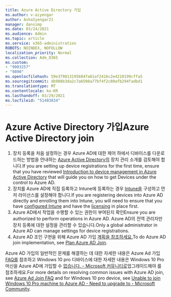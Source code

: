 ```yaml
---
title: Azure Active Directory 가입
ms.author: v-aiyengar
author: AshaIyengar21
manager: dansimp
ms.date: 03/24/2021
ms.audience: Admin
ms.topic: article
ms.service: o365-administration
ROBOTS: NOINDEX, NOFOLLOW
localization_priority: Normal
ms.collection: Adm_O365
ms.custom:
- "9003257"
- "9890"
ms.openlocfilehash: 59e3798131956847a61af2416c2e4210199cffa5
ms.sourcegitcommit: db908b3da2c7a6508a77bf4f2c80afb294fadbd1
ms.translationtype: MT
ms.contentlocale: ko-KR
ms.lasthandoff: 03/29/2021
ms.locfileid: "51403834"
---
```

# <a name="azure-active-directory-join"></a><span data-ttu-id="2832c-102">Azure Active Directory 가입</span><span class="sxs-lookup"><span data-stu-id="2832c-102">Azure Active Directory join</span></span>

1. <span data-ttu-id="2832c-103">장치 등록을 처음 설정하는 경우 Azure AD에 대한 제어 하에서 디바이스를 다운로드하는 방법을 안내하는 [Azure Active Directory의](/azure/active-directory/devices/overview) 장치 관리 소개를 검토해야 합니다.</span><span class="sxs-lookup"><span data-stu-id="2832c-103">If you are setting up device registrations for the first time, ensure that you have reviewed [Introduction to device management in Azure Active Directory](/azure/active-directory/devices/overview) that will guide you on how to get Devices under the control to Azure AD.</span></span> 
1. <span data-ttu-id="2832c-104">장치를 Azure AD에 직접 등록하고 Intune에 등록하는 경우 [Intune을](/mem/intune/enrollment/device-enrollment) 구성하고 먼저 라이선스를 [](/mem/intune/fundamentals/licenses-assign) 설정해야 합니다.</span><span class="sxs-lookup"><span data-stu-id="2832c-104">If you are registering devices into Azure AD directly and enrolling them into Intune, you will need to ensure that you have [configured Intune](/mem/intune/enrollment/device-enrollment) and have the [licensing](/mem/intune/fundamentals/licenses-assign) in place first.</span></span>
1. <span data-ttu-id="2832c-105">Azure AD에서 작업을 수행할 수 있는 권한이 부여된지 확인</span><span class="sxs-lookup"><span data-stu-id="2832c-105">Ensure you are authorized to perform operations in Azure AD.</span></span> <span data-ttu-id="2832c-106">Azure AD의 전역 관리자만 장치 등록에 대한 설정을 관리할 수 있습니다.</span><span class="sxs-lookup"><span data-stu-id="2832c-106">Only a global administrator in Azure AD can manage settings for device registrations.</span></span>
1. <span data-ttu-id="2832c-107">Azure AD 조인 구현을 위해 Azure AD 가입 [계획을 참조하세요.](/azure/active-directory/devices/azureadjoin-plan)</span><span class="sxs-lookup"><span data-stu-id="2832c-107">To do Azure AD join implementation, see [Plan Azure AD Join](/azure/active-directory/devices/azureadjoin-plan).</span></span>

<span data-ttu-id="2832c-108">Azure AD 가입의 일반적인 문제를 해결하는 데 대한 자세한 내용은 Azure Ad 가입 [FAQ를](/azure/active-directory/devices/faq) 참조하고 Windows 10 pro 디바이스에 대한 자세한 내용은 Windows 10 Pro 머신을 Azure AD에 가입할 수 [없습니다. - Microsoft 커뮤니티로](https://answers.microsoft.com/en-us/msoffice/forum/msoffice_install-mso_win10-mso_365hp/unable-to-join-windows-10-pro-machine-to-azure-ad/abb1ca7d-b317-45ec-a628-e1c10eae2900)업그레이드해야 를 참조하세요.</span><span class="sxs-lookup"><span data-stu-id="2832c-108">For more details on resolving common issues with Azure AD join, see [Azure Ad Join FAQ](/azure/active-directory/devices/faq) and for Windows 10 pro device, see [Unable to join Windows 10 Pro machine to Azure AD - Need to upgrade to - Microsoft Community](https://answers.microsoft.com/en-us/msoffice/forum/msoffice_install-mso_win10-mso_365hp/unable-to-join-windows-10-pro-machine-to-azure-ad/abb1ca7d-b317-45ec-a628-e1c10eae2900).</span></span>
